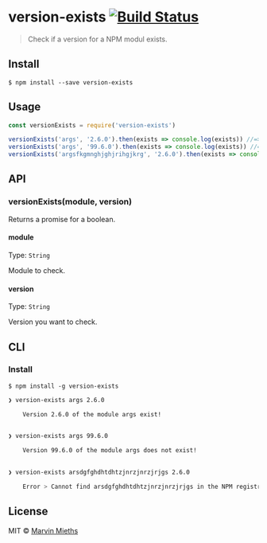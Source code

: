 # version-exists [![Build Status](https://travis-ci.org/ntwcklng/version-exists.svg?branch=master)](https://travis-ci.org/ntwcklng/version-exists)

> Check if a version for a NPM modul exists.


## Install

```
$ npm install --save version-exists
```


## Usage

```js
const versionExists = require('version-exists')

versionExists('args', '2.6.0').then(exists => console.log(exists)) //=> true
versionExists('args', '99.6.0').then(exists => console.log(exists)) //=> false
versionExists('argsfkgmnghjghjrihgjkrg', '2.6.0').then(exists => console.log(exists)) //=> Error > Cannot find argsfkgmnghjghjrihgjkrg in the NPM registry

```

## API

### versionExists(module, version)

Returns a promise for a boolean.

#### module

Type: `String`

Module to check.

#### version

Type: `String`

Version you want to check.

## CLI

### Install

```
$ npm install -g version-exists
```

```sh
❯ version-exists args 2.6.0

    Version 2.6.0 of the module args exist!
  

❯ version-exists args 99.6.0

    Version 99.6.0 of the module args does not exist!
  

❯ version-exists arsdgfghdhtdhtzjnrzjnrzjrjgs 2.6.0

    Error > Cannot find arsdgfghdhtdhtzjnrzjnrzjrjgs in the NPM registry

```

## License

MIT © [Marvin Mieths](https://ntwcklng.now.sh)
